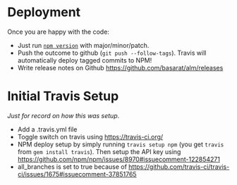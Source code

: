 # Deployment
Once you are happy with the code:
* Just run [`npm version`](https://docs.npmjs.com/cli/version) with major/minor/patch.
* Push the outcome to github (`git push --follow-tags`). Travis will automatically deploy tagged commits to NPM!
* Write release notes on Github https://github.com/basarat/alm/releases

# Initial Travis Setup
*Just for record on how this was setup*.
* Add a .travis.yml file
* Toggle switch on travis using https://travis-ci.org/
* NPM deploy setup by simply running `travis setup npm` (you get `travis` from `gem install travis`). Then setup the API key using https://github.com/npm/npm/issues/8970#issuecomment-122854271
* all_branches is set to true because of https://github.com/travis-ci/travis-ci/issues/1675#issuecomment-37851765
